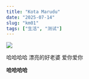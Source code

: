 ```yaml
---
title: "Kota Marudu"
date: "2025-07-14"
slug: "km01"
tags: ["生活", "测试"]
---
```

![](https://prod-files-secure.s3.us-west-2.amazonaws.com/112d0858-5090-4d34-a606-b75eb8d65fd2/c7b45876-473c-4fb6-85d3-cb84a84bfc51/1000201235.jpg?X-Amz-Algorithm=AWS4-HMAC-SHA256&X-Amz-Content-Sha256=UNSIGNED-PAYLOAD&X-Amz-Credential=ASIAZI2LB4664HFCQCGM%2F20250724%2Fus-west-2%2Fs3%2Faws4_request&X-Amz-Date=20250724T164025Z&X-Amz-Expires=3600&X-Amz-Security-Token=IQoJb3JpZ2luX2VjEAkaCXVzLXdlc3QtMiJHMEUCID5IX3frhCAwrhTwQxD3u401iszYEC01ydILhXmgOYSxAiEA7nVSZecU6FB5eD9L0%2FWjrNxlnivJ4JMXjgpE%2BTEa20Aq%2FwMIMRAAGgw2Mzc0MjMxODM4MDUiDHZ%2FLFDtiHIYj4PubircA3sB6ydfBK4Eif0nHhaxaFr%2F0K7uZ%2BP0JLqaSv0gc%2B%2BHFK%2FRp10sa2LxksPqcxUodsoGAJnuhRtt3tfPuOq2e%2BHhwEbFT7AC1t594Hw3gxMch4Tf4G%2FKebUrPQb4WVCe5%2FNyz0jugh6MEN6PlX4LLIn%2B6I2RF1%2BXgXIr0kTK79fk0z0aW2FD65VfDoxHEMLq%2FHGU4zk1UFHgyjsyyBNQNTj0oDTsJYMk42BDw%2FGle7322HaG%2FzHwII7cF0XBB1VchX0MGWqyHcc3kgiHsarFFNhxRNJ1SkKCSW8Ur5cy1IHPJ1T%2BNczRneuEqgDvl0wpJtpj4ZI1JElbKcqk0wh706KsG2EUxr7kEeM8400CIToEkvP5bUujk4oqatgssN3dCiC8izEgjD8xIa9ftg4e0bvMwoYvAPZ4H81JiD5jGjNBe2XChfpEHRDUnuVEDJG9nXdnEFy88%2BAniz9fCMJadWMnRCAKid2qXsKVkKaaUmSG6DgG2GzQoSoOeztpBbw3brDHUf1DjmYsxX18ebjalLeadbhXwsgMWZfqBoZCJraYsJroRV%2FqCPro2OuVd3D0DUyRmNapzIUr1CXFPT6wmmW3FxDHJTvoCvchtjapBZmXzEai9Scoo8cPpEAnMMK7icQGOqUBe%2FMoz%2FC9y1Tid5b%2FP1se31nYA1ClWJW6P9J9GJGFUn5EDVwDJxm8T5PiPK93uio5L4CeWg%2BRn0TQxyM0y4%2BP%2F1WTAxuV3oHe7IhNdVRRKYnmYDwVSlGLiln0FMn1GXpbhSorPC0yVLdv4wIe%2Bp2t9%2FwMdKZC6j1mbxyngmWwuutlNvBa6HHRMUspq78CLSVYBSnluVnqXmLKGQa7T7CfxZA59sPs&X-Amz-Signature=5386deb8c4bdd1698bc0da1f2469013b6801d11906654d7a237e93b99ad7af61&X-Amz-SignedHeaders=host&x-amz-checksum-mode=ENABLED&x-id=GetObject)


哈哈哈哈  漂亮的好老婆  爱你爱你


**哈哈哈哈**

